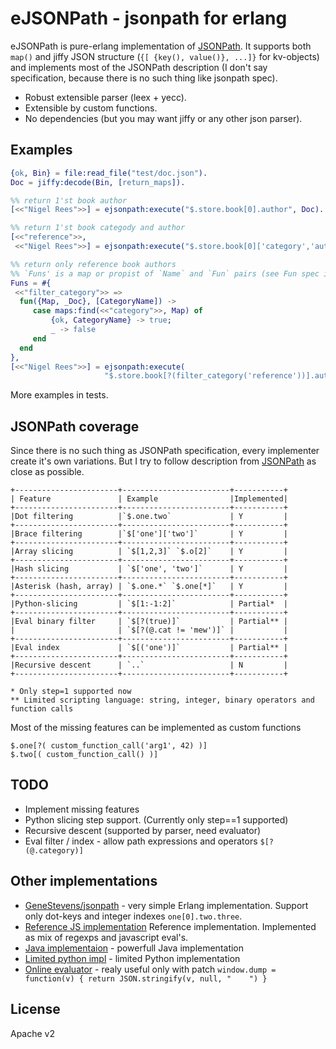 eJSONPath - jsonpath for erlang
===============================

eJSONPath is pure-erlang implementation of [JSONPath](http://goessner.net/articles/JsonPath/).
It supports both `map()` and jiffy JSON structure (`{[ {key(), value()}, ...]}` for kv-objects)
and implements most of the JSONPath description (I don't say specification, because there is no
such thing like jsonpath spec).

* Robust extensible parser (leex + yecc).
* Extensible by custom functions.
* No dependencies (but you may want jiffy or any other json parser).

Examples
--------

```erlang
{ok, Bin} = file:read_file("test/doc.json").
Doc = jiffy:decode(Bin, [return_maps]).

%% return 1'st book author
[<<"Nigel Rees">>] = ejsonpath:execute("$.store.book[0].author", Doc).

%% return 1'st book categody and author
[<<"reference">>,
 <<"Nigel Rees">>] = ejsonpath:execute("$.store.book[0]['category','author']", Doc).

%% return only reference book authors
%% `Funs' is a map or propist of `Name` and `Fun` pairs (see Fun spec in the sources)
Funs = #{
 <<"filter_category">> =>
  fun({Map, _Doc}, [CategoryName]) ->
     case maps:find(<<"category">>, Map) of
         {ok, CategoryName} -> true;
         _ -> false
     end
  end
},
[<<"Nigel Rees">>] = ejsonpath:execute(
                     "$.store.book[?(filter_category('reference'))].author", Doc, Funs).
```
More examples in tests.

JSONPath coverage
-----------------

Since there is no such thing as JSONPath specification, every implementer create
it's own variations. But I try to follow description from [JSONPath](http://goessner.net/articles/JsonPath/)
as close as possible.

```
+-----------------------+------------------------+-----------+
| Feature               | Example                |Implemented|
+-----------------------+------------------------+-----------+
|Dot filtering          |`$.one.two`             | Y         |
+-----------------------+------------------------+-----------+
|Brace filtering        |`$['one']['two']`       | Y         |
+-----------------------+------------------------+-----------+
|Array slicing          | `$[1,2,3]` `$.o[2]`    | Y         |
+-----------------------+------------------------+-----------+
|Hash slicing           | `$['one', 'two']`      | Y         |
+-----------------------+------------------------+-----------+
|Asterisk (hash, array) | `$.one.*` `$.one[*]`   | Y         |
+-----------------------+------------------------+-----------+
|Python-slicing         | `$[1:-1:2]`            | Partial*  |
+-----------------------+------------------------+-----------+
|Eval binary filter     | `$[?(true)]`           | Partial** |
|                       | `$[?(@.cat != 'mew')]` |           |
+-----------------------+------------------------+-----------+
|Eval index             | `$[('one')]`           | Partial** |
+-----------------------+------------------------+-----------+
|Recursive descent      | `..`                   | N         |
+-----------------------+------------------------+-----------+

* Only step=1 supported now
** Limited scripting language: string, integer, binary operators and function calls
```

Most of the missing features can be implemented as custom functions

```
$.one[?( custom_function_call('arg1', 42) )]
$.two[( custom_function_call() )]
````

TODO
----

* Implement missing features
 * Python slicing step support. (Currently only step==1 supported)
 * Recursive descent (supported by parser, need evaluator)
 * Eval filter / index - allow path expressions and operators `$[?(@.category)]`

Other implementations
---------------------

* [GeneStevens/jsonpath](https://github.com/GeneStevens/jsonpath) - very simple Erlang implementation.
  Support only dot-keys and integer indexes `one[0].two.three`.
* [Reference JS implementation](https://code.google.com/p/jsonpath/source/browse/trunk/src/js/jsonpath.js)
  Reference implementation. Implemented as mix of regexps and javascript eval's.
* [Java implementaion](https://code.google.com/p/json-path/) - powerfull Java implementation
* [Limited python impl](https://github.com/kennknowles/python-jsonpath-rw) - limited Python implementation
* [Online evaluator](http://ashphy.com/JSONPathOnlineEvaluator/) - realy useful only with patch
`window.dump = function(v) { return JSON.stringify(v, null, "    ") }`

License
-------

Apache v2
